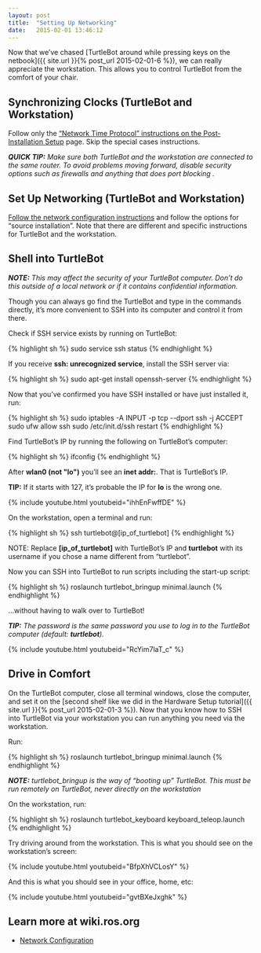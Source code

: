 ```yaml
---
layout: post
title:  "Setting Up Networking"
date:   2015-02-01 13:46:12
---
```


Now that we’ve chased [TurtleBot around while pressing keys on the netbook]({{ site.url }}{% post_url 2015-02-01-6 %}), we can really appreciate the workstation. This allows you to control TurtleBot from the comfort of your chair.

## Synchronizing Clocks (TurtleBot and Workstation)

Follow only the [“Network Time Protocol” instructions on the Post-Installation Setup](http://wiki.ros.org/turtlebot/Tutorials/indigo/Post-Installation%20Setup) page. Skip the special cases instructions.

***QUICK TIP:** Make sure both TurtleBot and the workstation are connected to the same router. To avoid problems moving forward, disable security options such as firewalls and anything that does port blocking .*

## Set Up Networking (TurtleBot and Workstation)

[Follow the network configuration instructions](http://wiki.ros.org/turtlebot/Tutorials/indigo/Network%20Configuration) and follow the options for “source installation”. Note that there are different and specific instructions for TurtleBot and the workstation.

## Shell into TurtleBot

***NOTE:** This may affect the security of your TurtleBot computer. Don’t do this outside of a local network or if it contains confidential information.*

Though you can always go find the TurtleBot and type in the commands directly, it’s more convenient to SSH into its computer and control it from there.

Check if SSH service exists by running on TurtleBot:

{% highlight sh %}
sudo service ssh status
{% endhighlight %}

If you receive **ssh: unrecognized service**, install the SSH server via:

{% highlight sh %}
sudo apt-get install openssh-server
{% endhighlight %}

Now that you’ve confirmed you have SSH installed or have just installed it, run:

{% highlight sh %}
sudo iptables -A INPUT -p tcp --dport ssh -j ACCEPT
sudo ufw allow ssh
sudo /etc/init.d/ssh restart
{% endhighlight %}

Find TurtleBot’s IP by running the following on TurtleBot’s computer:

{% highlight sh %}
ifconfig
{% endhighlight %}

After **wlan0 (not "lo")** you’ll see an **inet addr:**. That is TurtleBot’s IP.

**TIP:** If it starts with 127, it’s probable the IP for **lo** is the wrong one.

{% include youtube.html youtubeid="ihhEnFwffDE" %}

On the workstation, open a terminal and run:

{% highlight sh %}
ssh turtlebot@[ip_of_turtlebot]
{% endhighlight %}

NOTE: Replace **[ip_of_turtlebot]** with TurtleBot’s IP and **turtlebot** with its username if you chose a name different from “turtlebot”.

Now you can SSH into TurtleBot to run scripts including the start-up script:

{% highlight sh %}
roslaunch turtlebot_bringup minimal.launch
{% endhighlight %}

…without having to walk over to TurtleBot!

***TIP:** The password is the same password you use to log in to the TurtleBot computer (default: **turtlebot**).*

{% include youtube.html youtubeid="RcYim7laT_c" %}

## Drive in Comfort

On the TurtleBot computer, close all terminal windows, close the computer, and set it on the [second shelf like we did in the Hardware Setup tutorial]({{ site.url }}{% post_url 2015-02-01-3 %}). Now that you know how to SSH into TurtleBot via your workstation you can run anything you need via the workstation.

Run:

{% highlight sh %}
roslaunch turtlebot_bringup minimal.launch
{% endhighlight %}

***NOTE:** turtlebot_bringup is the way of “booting up” TurtleBot. This must be run remotely on TurtleBot, never directly on the workstation*

On the workstation, run:

{% highlight sh %}
roslaunch turtlebot_keyboard keyboard_teleop.launch
{% endhighlight %}

Try driving around from the workstation. This is what you should see on the workstation’s screen:

{% include youtube.html youtubeid="BfpXhVCLosY" %}

And this is what you should see in your office, home, etc:

{% include youtube.html youtubeid="gvtBXeJxghk" %}

## Learn more at wiki.ros.org

* [Network Configuration](http://wiki.ros.org/turtlebot/Tutorials/indigo/Network%20Configuration)

